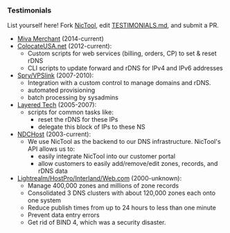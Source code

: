 ### Testimonials

List yourself here! Fork [NicTool](https://github.com/msimerson/NicTool), edit [TESTIMONIALS.md](https://github.com/msimerson/NicTool/blob/master/TESTIMONIALS.md), and submit a PR.

* [Miva Merchant](http://mivamerchant.com) (2014-current)
* [ColocateUSA.net](http://www.colocateusa.net) (2012-current):
    * Custom scripts for web services (billing, orders, CP) to set & reset rDNS
    * CLI scripts to update forward and rDNS for IPv4 and IPv6 addresses
* [Spry/VPSlink](http://www.spry.com) (2007-2010):
    * Integration with a custom control to manage domains and rDNS.
    * automated provisioning
    * batch processing by sysadmins
* [Layered Tech](http://www.layeredtech.com) (2005-2007):
    * scripts for common tasks like:
        * reset the rDNS for these IPs
        * delegate this block of IPs to these NS
* [NDCHost](http://www.ndchost.com) (2003-current):
    * We use NicTool as the backend to our DNS infrastructure. NicTool's API allows us to:
        * easily integrate NicTool into our customer portal
        * allow customers to easily add/remove/edit zones, records, and rDNS data
* [Lightrealm/HostPro/Interland/Web.com](http://web.com) (2000-unknown):
    * Manage 400,000 zones and millions of zone records
    * Consolidated 3 DNS clusters with about 120,000 zones each onto one system
    * Reduce publish times from up to 24 hours to less than one minute
    * Prevent data entry errors
    * Get rid of BIND 4, which was a security disaster.
